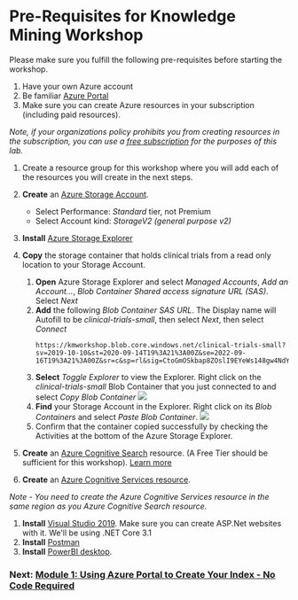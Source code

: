 # Pre-Requisites for Knowledge Mining Workshop

Please make sure you fulfill the following pre-requisites before starting the workshop.

1.	Have your own Azure account 
1.	Be familiar [Azure Portal](https://portal.azure.com)
1.	Make sure you can create Azure resources in your subscription (including paid resources).

  *Note, if your organizations policy prohibits you from creating resources in the subscription, you can use a [free subscription](https://signup.azure.com) for the purposes of this lab.*

1. Create a resource group for this workshop where you will add each of the resources you will create in the next steps.
1. **Create** an [Azure Storage Account](https://docs.microsoft.com/en-us/azure/storage/common/storage-quickstart-create-account?tabs=azure-portal).
    * Select Performance: *Standard* tier, not Premium
    * Select Account kind: *StorageV2 (general purpose v2)*
1. **Install** [Azure Storage Explorer](https://azure.microsoft.com/en-us/features/storage-explorer/)
1. **Copy** the storage container that holds clinical trials from a read only location to your Storage Account.
    1. **Open** Azure Storage Explorer and select *Managed Accounts*, *Add an Account...*, *Blob Container* *Shared access signature URL (SAS)*. Select *Next*
    1. **Add** the following *Blob Container SAS URL*. The Display name will Autofill to be *clinical-trials-small*, then select *Next*, then select *Connect*
        ```
        https://kmworkshop.blob.core.windows.net/clinical-trials-small?sv=2019-10-10&st=2020-09-14T19%3A21%3A00Z&se=2022-09-16T19%3A21%3A00Z&sr=c&sp=rl&sig=CtoGmOSkbap8ZOslI9EYeWs148gw4NdYpynU0Eyoj4s%3D
        ```
    1. **Select** *Toggle Explorer* to view the Explorer. Right click on the *clinical-trials-small* Blob Container that you just connected to and select *Copy Blob Container*
        ![](images/copyblobcontainer.png)
    1. **Find** your Storage Account in the Explorer. Right click on its *Blob Containers* and select *Paste Blob Container*.
        ![](images/pasteblobcontainer.png)
    1. Confirm that the container copied successfully by checking the Activities at the bottom of the Azure Storage Explorer.
1.	**Create** an [Azure Cognitive Search](https://docs.microsoft.com/en-us/azure/search/search-create-service-portal) resource. (A Free Tier should be sufficient for this workshop).
[Learn more](https://docs.microsoft.com/en-us/azure/search/search-sku-tier)

1.	**Create** an [Azure Cognitive Services resource](https://docs.microsoft.com/en-us/azure/cognitive-services/cognitive-services-apis-create-account?tabs=multiservice%2Cwindows).

  *Note - You need to create the Azure Cognitive Services resource in the same region as you Azure Cognitive Search resource.*

1.	**Install** [Visual Studio 2019](https://visualstudio.microsoft.com/downloads/). Make sure you can create ASP.Net websites with it. We'll be using .NET Core 3.1
1. **Install** [Postman](https://www.getpostman.com/)
1. **Install** [PowerBI desktop](https://powerbi.microsoft.com/en-us/desktop/).

### Next: [Module 1: Using Azure Portal to Create Your Index - No Code Required](Module&#32;1.md)
